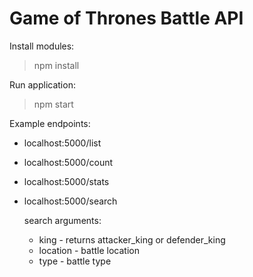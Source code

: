 # Game of Thrones Battle API

Install modules:
> npm install 

Run application:
> npm start 


Example endpoints:
- localhost:5000/list
- localhost:5000/count
- localhost:5000/stats
- localhost:5000/search

     search arguments:
     * king - returns attacker_king or defender_king
     * location - battle location
     * type - battle type
